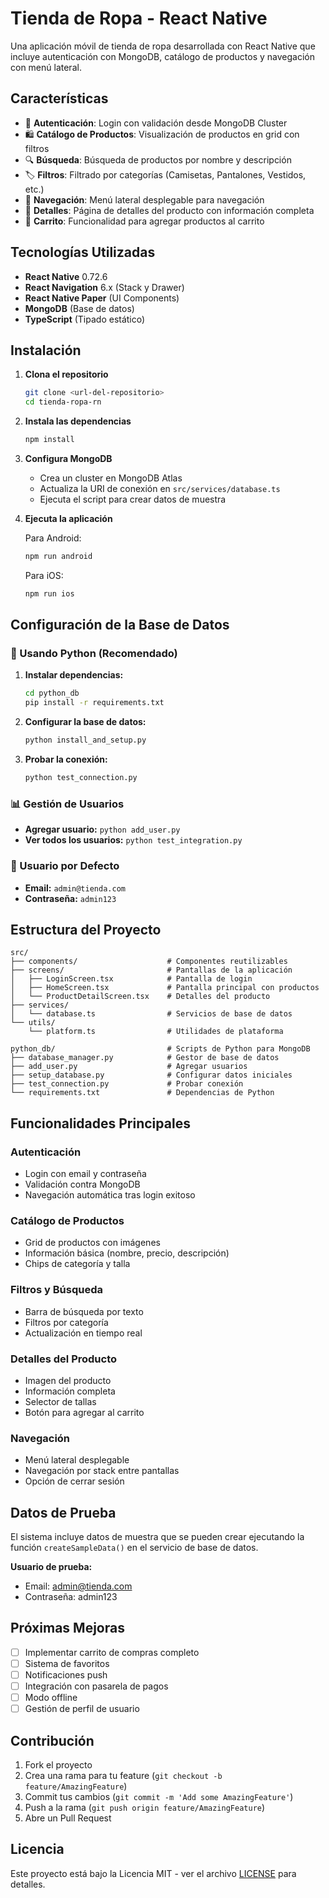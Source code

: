 # Tienda de Ropa - React Native

Una aplicación móvil de tienda de ropa desarrollada con React Native que incluye autenticación con MongoDB, catálogo de productos y navegación con menú lateral.

## Características

- 🔐 **Autenticación**: Login con validación desde MongoDB Cluster
- 🛍️ **Catálogo de Productos**: Visualización de productos en grid con filtros
- 🔍 **Búsqueda**: Búsqueda de productos por nombre y descripción
- 🏷️ **Filtros**: Filtrado por categorías (Camisetas, Pantalones, Vestidos, etc.)
- 📱 **Navegación**: Menú lateral desplegable para navegación
- 📄 **Detalles**: Página de detalles del producto con información completa
- 🛒 **Carrito**: Funcionalidad para agregar productos al carrito

## Tecnologías Utilizadas

- **React Native** 0.72.6
- **React Navigation** 6.x (Stack y Drawer)
- **React Native Paper** (UI Components)
- **MongoDB** (Base de datos)
- **TypeScript** (Tipado estático)

## Instalación

1. **Clona el repositorio**
   ```bash
   git clone <url-del-repositorio>
   cd tienda-ropa-rn
   ```

2. **Instala las dependencias**
   ```bash
   npm install
   ```

3. **Configura MongoDB**
   - Crea un cluster en MongoDB Atlas
   - Actualiza la URI de conexión en `src/services/database.ts`
   - Ejecuta el script para crear datos de muestra

4. **Ejecuta la aplicación**
   
   Para Android:
   ```bash
   npm run android
   ```
   
   Para iOS:
   ```bash
   npm run ios
   ```

## Configuración de la Base de Datos

### 🐍 Usando Python (Recomendado)

1. **Instalar dependencias:**
   ```bash
   cd python_db
   pip install -r requirements.txt
   ```

2. **Configurar la base de datos:**
   ```bash
   python install_and_setup.py
   ```

3. **Probar la conexión:**
   ```bash
   python test_connection.py
   ```

### 📊 Gestión de Usuarios

- **Agregar usuario:** `python add_user.py`
- **Ver todos los usuarios:** `python test_integration.py`

### 🔐 Usuario por Defecto

- **Email:** `admin@tienda.com`
- **Contraseña:** `admin123`

## Estructura del Proyecto

```
src/
├── components/                    # Componentes reutilizables
├── screens/                       # Pantallas de la aplicación
│   ├── LoginScreen.tsx            # Pantalla de login
│   ├── HomeScreen.tsx             # Pantalla principal con productos
│   └── ProductDetailScreen.tsx    # Detalles del producto
├── services/
│   └── database.ts                # Servicios de base de datos
└── utils/
    └── platform.ts                # Utilidades de plataforma

python_db/                         # Scripts de Python para MongoDB
├── database_manager.py            # Gestor de base de datos
├── add_user.py                    # Agregar usuarios
├── setup_database.py              # Configurar datos iniciales
├── test_connection.py             # Probar conexión
└── requirements.txt               # Dependencias de Python
```

## Funcionalidades Principales

### Autenticación
- Login con email y contraseña
- Validación contra MongoDB
- Navegación automática tras login exitoso

### Catálogo de Productos
- Grid de productos con imágenes
- Información básica (nombre, precio, descripción)
- Chips de categoría y talla

### Filtros y Búsqueda
- Barra de búsqueda por texto
- Filtros por categoría
- Actualización en tiempo real

### Detalles del Producto
- Imagen del producto
- Información completa
- Selector de tallas
- Botón para agregar al carrito

### Navegación
- Menú lateral desplegable
- Navegación por stack entre pantallas
- Opción de cerrar sesión

## Datos de Prueba

El sistema incluye datos de muestra que se pueden crear ejecutando la función `createSampleData()` en el servicio de base de datos.

**Usuario de prueba:**
- Email: admin@tienda.com
- Contraseña: admin123

## Próximas Mejoras

- [ ] Implementar carrito de compras completo
- [ ] Sistema de favoritos
- [ ] Notificaciones push
- [ ] Integración con pasarela de pagos
- [ ] Modo offline
- [ ] Gestión de perfil de usuario

## Contribución

1. Fork el proyecto
2. Crea una rama para tu feature (`git checkout -b feature/AmazingFeature`)
3. Commit tus cambios (`git commit -m 'Add some AmazingFeature'`)
4. Push a la rama (`git push origin feature/AmazingFeature`)
5. Abre un Pull Request

## Licencia

Este proyecto está bajo la Licencia MIT - ver el archivo [LICENSE](LICENSE) para detalles.
